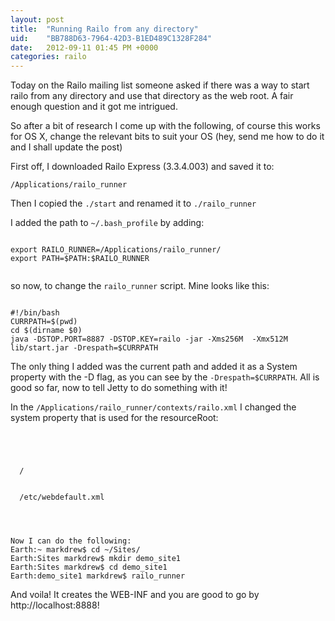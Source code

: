 ```yaml
---
layout: post
title:  "Running Railo from any directory"
uid:	"BB788D63-7964-42D3-B1ED489C1328F284"
date:   2012-09-11 01:45 PM +0000
categories: railo
---
```

<p>Today on the Railo mailing list someone asked if there was a way to start railo from any directory and use that directory as the web root. A fair enough question and it got me intrigued.</p>
<p>So after a bit of research I come up with the following, of course this works for OS X, change the relevant bits to suit your OS (hey, send me how to do it and I shall update the post)</p>
<p>First off, I downloaded Railo Express (3.3.4.003) and saved it to:</p>
<p><code>/Applications/railo_runner</code></p>
<p>Then I copied the <code>./start</code> and renamed it to <code>./railo_runner</code></p>
<p>I added the path to <code>~/.bash_profile</code> by adding:</p>
<p>
	<code>
export RAILO_RUNNER=/Applications/railo_runner/
export PATH=$PATH:$RAILO_RUNNER
	</code>
</p>
<p>so now, to change the <code>railo_runner</code> script. Mine looks like this:</p>
<p><code>
#!/bin/bash
CURRPATH=$(pwd)
cd $(dirname $0)
java -DSTOP.PORT=8887 -DSTOP.KEY=railo -jar -Xms256M  -Xmx512M lib/start.jar -Drespath=$CURRPATH
</code></p>
<p>The only thing I added was the current path and added it as a System property with the -D flag, as you can see by the <code>-Drespath=$CURRPATH</code>. All is good so far, now to tell Jetty to do something with it!</p>

<p>In the <code>/Applications/railo_runner/contexts/railo.xml</code> I changed the system property that is used for the resourceRoot:</p>
<p>
	<code>
<?xml version="1.0"  encoding="ISO-8859-1"?>
<!DOCTYPE Configure PUBLIC "-//Jetty//Configure//EN" "http://www.eclipse.org/jetty/configure.dtd">
<Configure class="org.eclipse.jetty.webapp.WebAppContext">
  <Set name="contextPath">/</Set>
<!--
  <Set name="resourceBase"><SystemProperty name="jetty.home" default="."/>/webroot/</Set>
-->
   <Set name="resourceBase"><SystemProperty name="respath" default="./webroot/"/></Set>
  <Set name="defaultsDescriptor"><SystemProperty name="jetty.home" default="."/>/etc/webdefault.xml</Set>
</Configure>
	</code>
</p>
<p><code>
Now I can do the following:
Earth:~ markdrew$ cd ~/Sites/
Earth:Sites markdrew$ mkdir demo_site1
Earth:Sites markdrew$ cd demo_site1
Earth:demo_site1 markdrew$ railo_runner
</code></p>
<p>And voila! It creates the WEB-INF and you are good to go by http://localhost:8888!</p>
